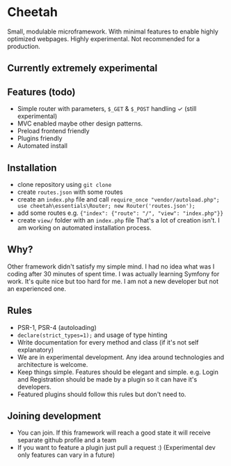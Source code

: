 # Cheetah
Small, modulable microframework. With minimal features to enable highly optimized webpages. Highly experimental. Not recommended for a production.

## Currently extremely experimental

## Features (todo)
* Simple router with parameters, `$_GET` & `$_POST` handling ✓ (still experimental)
* MVC enabled maybe other design patterns.
* Preload frontend friendly
* Plugins friendly
* Automated install

## Installation
* clone repository using `git clone`
* create `routes.json` with some routes
* create an `index.php` file and call
`require_once "vendor/autoload.php";
use cheetah\essentials\Router;
new Router('routes.json');`
* add some routes e.g. `{"index": {"route": "/", "view": "index.php"}}`
* create `view/` folder with an `index.php` file
That's a lot of creation isn't. I am working on automated installation process.

## Why?
Other framework didn't satisfy my simple mind. I had no idea what was I coding after 30 minutes of spent time.
I was actually learning Symfony for work. It's quite nice but too hard for me. I am not a new developer but not an experienced one.

## Rules
* PSR-1, PSR-4 (autoloading)
* `declare(strict_types=1);` and usage of type hinting
* Write documentation for every method and class (if it's not self explanatory)
* We are in experimental development. Any idea around technologies and architecture is welcome.
* Keep things simple. Features should be elegant and simple.
e.g. Login and Registration should be made by a plugin so it can have it's developers.
* Featured plugins should follow this rules but don't need to.

## Joining development
* You can join. If this framework will reach a good state it will receive separate github profile and a team
* If you want to feature a plugin just pull a request :) (Experimental dev only features can vary in a future)
